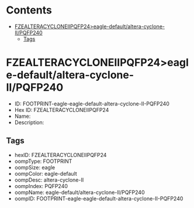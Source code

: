 



Contents
========

* [FZEALTERACYCLONEIIPQFP24>eagle-default/altera-cyclone-II/PQFP240](#fzealteracycloneiipqfp24eagle-defaultaltera-cyclone-iipqfp240)
	* [Tags](#tags)

# FZEALTERACYCLONEIIPQFP24>eagle-default/altera-cyclone-II/PQFP240

- ID: FOOTPRINT-eagle-eagle-default-altera-cyclone-II-PQFP240
- Hex ID: FZEALTERACYCLONEIIPQFP24
- Name: 
- Description: 

## Tags

- hexID: FZEALTERACYCLONEIIPQFP24
- oompType: FOOTPRINT
- oompSize: eagle
- oompColor: eagle-default
- oompDesc: altera-cyclone-II
- oompIndex: PQFP240
- oompName: eagle-default/altera-cyclone-II/PQFP240
- oompID: FOOTPRINT-eagle-eagle-default-altera-cyclone-II-PQFP240
